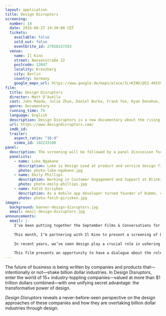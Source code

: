 ```yaml
---
layout: application
title: Design Disruptors
screening:
  number: 14
  date: 2016-09-27 19:30:00 CET
  tickets:
    available: false
    sold_out: false
    eventbrite_id: 27658157293
  venue:
    name: Il Kino
    street: Nansenstraße 22
    postcode: 12047
    locality: Kreuzberg
    city: Berlin
    country: Germany
    google_maps_url: https://www.google.de/maps/place/IL+KINO/@52.4915998,13.430868,17z/data=!3m1!4b1!4m5!3m4!1s0x47a84fb3dd3696cb:0x6c1396b23df60e2b!8m2!3d52.4915966!4d13.4330567
film:
  title: Design Disruptors
  director: Matt D’Avella
  cast: John Maeda, Julie Zhuo, Daniel Burka, Frank Yoo, Ryan Donahue, Andy Law, Katie Dill, Tobias Van Schneider, Aarron Walter
  genre: Documentary
  running_time: 75
  language: English
  description: Design Disruptors is a new documentary about the rising importance of design as a competitive advantage in disruptive technologies. Learn about the design process and product designers at the world’s most disruptive products, like Google, Twitter, Airbnb, Spotify, and more.
  url: https://www.designdisruptors.com/
  imdb_id:
  trailer:
    aspect_ratio: "16:9"
    vimeo_id: 182233160
panel:
  description: The screening will be followed by a panel discussion focused on the role and impact of design within organisations. For the discussion, I’ve invited a diverse selection of panelists who each bring a unique perspective on the subject.
  panelists:
    - name: Luke Ngakane
      description: Luke is Design Lead at product and service design firm, Siberia working at the intersection of technology and design.
      photo: photo-luke-ngakane.jpg
    - name: Emily Phillips
      description: Working in Customer Engagement and Support at Blinkist, Emily spends a lot of time dealing with the outcomes of both good and bad design.
      photo: photo-emily-phillips.jpg
    - name: Fatih Girişken
      description: As a mobile app developer turned founder of Dubme, collaborating with designers is an important aspect of Fatih’s work.
      photo: photo-fatih-girisken.jpg
images:
  background: banner-design-disruptors.jpg
  email: email-design-disruptors.jpg
announcements:
  email: |-
    I’ve been putting together the September Films & Conversations for a while now and it’s a special one.
    
    This month, I’m partnering with Il Kino to present a screening of Design Disruptors which will be followed by a unique panel discussion.
    
    In recent years, we’ve seen design play a crucial role in ushering a new era products and services. And with this elevated status, designers are faced with profound responsibilities in their ability to influence the lives of people in the far reaches of the world.
    
    This film presents an opportunity to have a dialogue about the roles designers play in all our lives, so please join me for a great evening of film and conversation.
---
```

The future of business is being written by companies and products that—intentionally or not—shake billion dollar industries. In Design Disruptors, enter the world of 15+ industry-toppling companies—valued at more than $1 trillion dollars combined—with one unifying secret advantage: the transformative power of design.

*Design Disruptors* reveals a never-before-seen perspective on the design approaches of these companies and how they are overtaking billion dollar industries through design.
